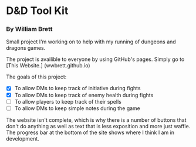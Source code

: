 # D&D Tool Kit
### By William Brett
Small project I'm working on to help with my running of dungeons and dragons games. 

The project is availible to everyone by using GitHub's pages.
Simply go to [This Website.] (wwbrett.github.io)

The goals of this project:
- [x] To allow DMs to keep track of initiative during fights
- [x] To allow DMs to keep track of enemy health during fights
- [ ] To allow players to keep track of their spells
- [ ] To allow DMs to keep simple notes during the game

The website isn't complete, which is why there is a number of buttons that don't do anything as well
as text that is less exposition and more just waffle. The progress bar at the bottom of the site 
shows where I think I am in development.
